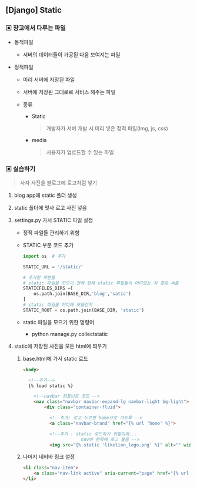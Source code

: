## [Django] Static



### ▣ 쟝고에서 다루는 파일

* 동적파일

  * 서버의 데이터들이 가공된 다음 보여지는 파일

* 정적파일

  * 미리 서버에 저장된 파일

  * 서버에 저장된 그대로르 서비스 해주는 파일

  * 종류

    * Static

      > 개발자가 서버 개발 시 미리 넣은 정적 파일(Img, js, css)

    * media

      > 사용자가 업로드할 수 있는 파일

      

### ▣ 실습하기

> 사자 사진을 블로그에 로고처럼 넣기

1. blog app에 static 폴더 생성

2. static 폴더에 멋사 로고 사진 넣음

3. settings.py 가서 STATIC 파일 설정

   - 정적 파일들 관리하기 위함

   - STATIC 부분 코드 추가

     ```python
     import os	# 추가
     
     STATIC_URL = '/static/'
     
     # 추가한 부분들
     # static 파일을 모으기 전에 현재 static 파일들이 어디있는 지 경로 써줌
     STATICFILES_DIRS =[
         os.path.join(BASE_DIR,'blog','satic')
     ]
     # static 파일을 어디에 모을건지
     STATIC_ROOT = os.path.join(BASE_DIR, 'static')
     
     
     ```

   - static 파일을 모으기 위한 명령어

     - python manage.py collectstatic

4. static에 저장된 사진을 모든 html에 띄우기

   1. base.html에 가서 static 로드

      ```html
      <body>
      
        <!--추가-->
        {% load static %}
      
          <!--navbar 컴포넌트 코드 -->
          <nav class="navbar navbar-expand-lg navbar-light bg-light">
              <div class="container-fluid">
      
                <!--추가: 로고 누르면 home으로 가도록 -->
                <a class="navbar-brand" href="{% url 'home' %}">
      
                <!--추가 : static 로드하기 위함이래...
                            nav바 왼쪽에 로고 붙음 -->
                <img src="{% static 'likelion_logo.png' %}" alt="" width="50" height="45">
      ```

   2. 나머지 네비바 링크 설정

      ```html
      <li class="nav-item">
          <a class="nav-link active" aria-current="page" href="{% url 'new' %}">Write</a>
      </li>
      ```

      

